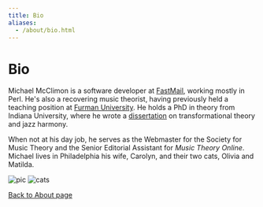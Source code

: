 ```yaml
---
title: Bio
aliases:
  - /about/bio.html
---
```


# Bio

Michael McClimon is a software developer at [FastMail](//www.fastmail.com),
working mostly in Perl. He's also a recovering music theorist, having
previously held a teaching position at [Furman University](//www.furman.edu).
He holds a PhD in theory from Indiana University, where he wrote a
[dissertation](/projects/dissertation) on transformational theory and jazz
harmony.

When not at his day job, he serves as the Webmaster for the Society for Music
Theory and the Senior Editorial Assistant for *Music Theory Online*.  Michael
lives in Philadelphia his wife, Carolyn, and their two cats, Olivia and
Matilda.


<div id="bioPics">
  <img src="http://files.mcclimon.org/img/bioPic.jpg" id="m-c" alt="pic" />
  <img src="http://files.mcclimon.org/img/bioCats.jpg" id="cats" alt="cats" />
</div>

[Back to About page](/about)
